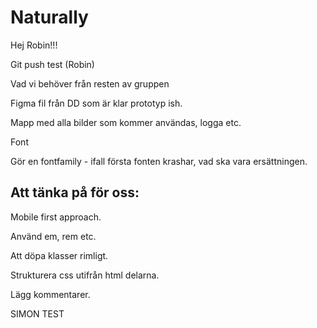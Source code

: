 # Naturally

Hej Robin!!!

Git push test (Robin)

Vad vi behöver från resten av gruppen

Figma fil från DD som är klar prototyp ish.

Mapp med alla bilder som kommer användas, logga etc. 

Font

Gör en fontfamily - ifall första fonten krashar, vad ska vara ersättningen. 

Att tänka på för oss:
----------------
Mobile first approach.

Använd em, rem etc.

Att döpa klasser rimligt.

Strukturera css utifrån html delarna. 

Lägg kommentarer.


SIMON TEST






